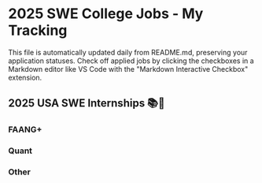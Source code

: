 # 2025 SWE College Jobs - My Tracking

This file is automatically updated daily from README.md, preserving your application statuses. Check off applied jobs by clicking the checkboxes in a Markdown editor like VS Code with the "Markdown Interactive Checkbox" extension.

## 2025 USA SWE Internships 📚🦅

### FAANG+


### Quant


### Other


